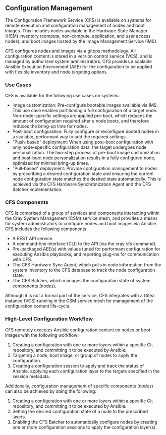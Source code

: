 ## Configuration Management

The Configuration Framework Service \(CFS\) is available on systems for remote execution and configuration management of nodes and boot images. This includes nodes available in the Hardware State Manager \(HSM\) inventory \(compute, non-compute, application, and user access nodes\), and boot images hosted by the Image Management Service \(IMS\).

CFS configures nodes and images via a gitops methodology. All configuration content is stored in a version control service \(VCS\), and is managed by authorized system administrators. CFS provides a scalable Ansible Execution Environment \(AEE\) for the configuration to be applied with flexible inventory and node targeting options.

### Use Cases

CFS is available for the following use cases on systems:

-   Image customization: Pre-configure bootable images available via IMS. This use case enables partitioning a full configuration of a target node. Non-node-specific settings are applied pre-boot, which reduces the amount of configuration required after a node boots, and therefore reduces the bring-up time for nodes.
-   Post-boot configuration: Fully configure or reconfigure booted nodes in a scalable, performant way to add the required settings.
-   "Push-based" deployment: When using post-boot configuration with only node-specific configuration data, the target undergoes node personalization. The two-step process of pre-boot image customization and post-boot node personalization results in a fully configured node, optimized for minimal bring-up times.
-   "Pull-based" deployment: Provide configuration management to nodes by prescribing a desired configuration state and ensuring the current node configuration state matches the desired state automatically. This is achieved via the CFS Hardware Synchronization Agent and the CFS Batcher implementation.

### CFS Components

CFS is comprised of a group of services and components interacting within the Cray System Management \(CSM\) service mesh, and provides a means for system administrators to configure nodes and boot images via Ansible. CFS includes the following components:

-   A REST API service.
-   A command-line interface \(CLI\) to the API \(via the cray cfs command\).
-   Pre-packaged AEE\(s\) with values tuned for performant configuration for executing Ansible playbooks, and reporting plug-ins for communication with CFS.
-   The CFS Hardware Sync Agent, which pulls in node information from the system inventory to the CFS database to track the node configuration state.
-   The CFS Batcher, which manages the configuration state of system components \(nodes\).

Although it is not a formal part of the service, CFS integrates with a Gitea instance \(VCS\) running in the CSM service mesh for management of the configuration content life-cycle.

### High-Level Configuration Workflow

CFS remotely executes Ansible configuration content on nodes or boot images with the following workflow:

1.  Creating a configuration with one or more layers within a specific Git repository, and committing it to be executed by Ansible.
2.  Targeting a node, boot image, or group of nodes to apply the configuration.
3.  Creating a configuration session to apply and track the status of Ansible, applying each configuration layer to the targets specified in the session metadata.

Additionally, configuration management of specific components \(nodes\) can also be achieved by doing the following:

1.  Creating a configuration with one or more layers within a specific Git repository, and committing it to be executed by Ansible.
2.  Setting the desired configuration state of a node to the prescribed layers.
3.  Enabling the CFS Batcher to automatically configure nodes by creating one or more configuration sessions to apply the configuration layer\(s\).



